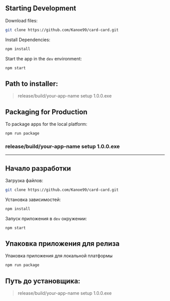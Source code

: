 ## Starting Development

Download files:

```bash
git clone https://github.com/Kanoe99/card-card.git
```

Install Dependencies:

```bash
npm install
```

Start the app in the `dev` environment:

```bash
npm start
```

## Path to installer:

> release/build/your-app-name setup 1.0.0.exe

## Packaging for Production

To package apps for the local platform:

```bash
npm run package
```

### release/build/your-app-name setup 1.0.0.exe

---

## Начало разработки

Загрузка файлов:

```bash
git clone https://github.com/Kanoe99/card-card.git
```

Установка зависимостей:

```bash
npm install
```

Запуск приложения в `dev` окружении:

```bash
npm start
```

## Упаковка приложения для релиза

Упаковка приложения для локальной платформы

```bash
npm run package
```

## Путь до установщика:

> release/build/your-app-name setup 1.0.0.exe

